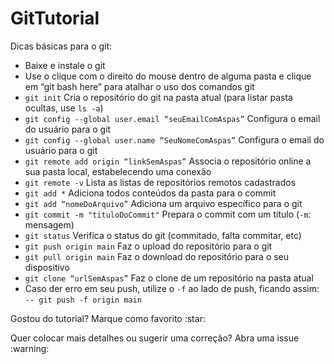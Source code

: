 # GitTutorial
Dicas básicas para o git:
* Baixe e instale o git
* Use o clique com o direito do mouse dentro de alguma pasta e clique em “git bash here” para atalhar o uso dos comandos git
* `git init` Cria o repositório do git na pasta atual (para listar pasta ocultas, use `ls -a`)
* `git config --global user.email “seuEmailComAspas”` Configura o email do usuário para o git
* `git config --global user.name “SeuNomeComAspas”` Configura o email do usuário para o git
* `git remote add origin “linkSemAspas”` Associa o repositório online a sua pasta local, estabelecendo uma conexão
* `git remote -v` Lista as listas de repositórios remotos cadastrados
* `git add *` Adiciona todos conteúdos da pasta para o commit
* `git add “nomeDoArquivo”` Adiciona um arquivo específico para o git
* `git commit -m "tituloDoCommit"` Prepara o commit com um título (`-m`: mensagem)
* `git status` Verifica o status do git (commitado, falta commitar, etc)
* `git push origin main` Faz o upload do repositório para o git
* `git pull origin main` Faz o download do repositório para o seu dispositivo
* `git clone “urlSemAspas”` Faz o clone de um repositório na pasta atual
* Caso der erro em seu push, utilize o `-f` ao lado de push, ficando assim: `-- git push -f origin main`  

<p> Gostou do tutorial? Marque como favorito :star: <p> 
<p> Quer colocar mais detalhes ou sugerir uma correção? Abra uma issue :warning: <p> 
